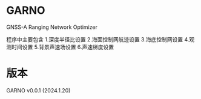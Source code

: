 # GARNO
GNSS-A Ranging Network Optimizer

程序中主要包含
1.深度半径比设置
2.海面控制网航迹设置
3.海底控制网设置
4.观测时间设置
5.背景声速场设置
6.声速梯度设置


# 版本
GARNO v0.0.1 (2024.1.20)
